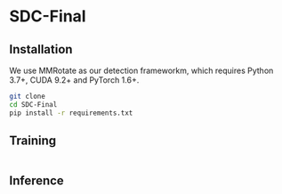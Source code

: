 # SDC-Final

## Installation

We use MMRotate as our detection frameworkm, which requires Python 3.7+, CUDA 9.2+ and PyTorch 1.6+.

```bash
git clone 
cd SDC-Final
pip install -r requirements.txt
```

## Training

```bash
```

## Inference

```bash
```